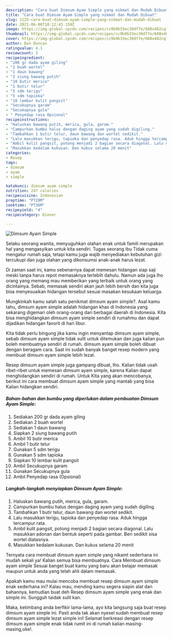 ```yaml
---
description: "Cara buat Dimsum Ayam Simple yang nikmat dan Mudah Dibuat"
title: "Cara buat Dimsum Ayam Simple yang nikmat dan Mudah Dibuat"
slug: 1125-cara-buat-dimsum-ayam-simple-yang-nikmat-dan-mudah-dibuat
date: 2021-06-06T10:12:43.159Z
image: https://img-global.cpcdn.com/recipes/cc9b9b33ec30df7e/680x482cq70/dimsum-ayam-simple-foto-resep-utama.jpg
thumbnail: https://img-global.cpcdn.com/recipes/cc9b9b33ec30df7e/680x482cq70/dimsum-ayam-simple-foto-resep-utama.jpg
cover: https://img-global.cpcdn.com/recipes/cc9b9b33ec30df7e/680x482cq70/dimsum-ayam-simple-foto-resep-utama.jpg
author: Don Duncan
ratingvalue: 4.1
reviewcount: 3
recipeingredient:
- "200 gr dada ayam giling"
- "2 buah wortel"
- "1 daun bawang"
- "2 siung bawang putih"
- "10 butir merica"
- "1 butir telur"
- "5 sdm terigu"
- "5 sdm tapioka"
- "10 lembar kulit pangsit"
- "Secukupnya garam"
- "Secukupnya gula"
- " Penyedap rasa Opsional"
recipeinstructions:
- "Haluskan bawang putih, merica, gula, garam."
- "Campurkan bumbu halus dengan daging ayam yang sudah digiling."
- "Tambahkan 1 butir telur, daun bawang dan wortel sedikit."
- "Lalu masukkan terigu, tapioka dan penyedap rasa. Aduk hingga tercampur rata."
- "Ambil kulit pangsit, potong menjadi 2 bagian secara diagonal. Lalu masukkan adonan dan bentuk seperti pada gambar. Beri sedikit sisa wortel diatasnya."
- "Masukkan kedalam kukusan. Dan kukus selama 20 menit"
categories:
- Resep
tags:
- dimsum
- ayam
- simple

katakunci: dimsum ayam simple 
nutrition: 247 calories
recipecuisine: Indonesian
preptime: "PT28M"
cooktime: "PT36M"
recipeyield: "4"
recipecategory: Dinner

---
```



![Dimsum Ayam Simple](https://img-global.cpcdn.com/recipes/cc9b9b33ec30df7e/680x482cq70/dimsum-ayam-simple-foto-resep-utama.jpg)

Selaku seorang wanita, menyuguhkan olahan enak untuk famili merupakan hal yang mengasyikan untuk kita sendiri. Tugas seorang ibu Tidak cuma mengatur rumah saja, tetapi kamu juga wajib menyediakan kebutuhan gizi tercukupi dan juga olahan yang dikonsumsi anak-anak harus lezat.

Di zaman  saat ini, kamu sebenarnya dapat memesan hidangan siap saji meski tanpa harus repot memasaknya terlebih dahulu. Namun ada juga lho orang yang memang mau memberikan yang terbaik untuk orang yang dicintainya. Sebab, memasak sendiri akan jauh lebih bersih dan kita juga bisa menyesuaikan hidangan tersebut sesuai masakan kesukaan keluarga. 



Mungkinkah kamu salah satu penikmat dimsum ayam simple?. Asal kamu tahu, dimsum ayam simple adalah hidangan khas di Indonesia yang sekarang digemari oleh orang-orang dari berbagai daerah di Indonesia. Kita bisa menghidangkan dimsum ayam simple sendiri di rumahmu dan dapat dijadikan hidangan favorit di hari libur.

Kita tidak perlu bingung jika kamu ingin menyantap dimsum ayam simple, sebab dimsum ayam simple tidak sulit untuk ditemukan dan juga kalian pun boleh membuatnya sendiri di rumah. dimsum ayam simple boleh dibuat dengan beragam cara. Saat ini sudah banyak banget resep modern yang membuat dimsum ayam simple lebih lezat.

Resep dimsum ayam simple juga gampang dibuat, lho. Kalian tidak usah ribet-ribet untuk memesan dimsum ayam simple, karena Kalian dapat menghidangkan sendiri di rumah. Untuk Kita yang akan mencobanya, berikut ini cara membuat dimsum ayam simple yang mantab yang bisa Kalian hidangkan sendiri.

<!--inarticleads1-->

##### Bahan-bahan dan bumbu yang diperlukan dalam pembuatan Dimsum Ayam Simple:

1. Sediakan 200 gr dada ayam giling
1. Sediakan 2 buah wortel
1. Sediakan 1 daun bawang
1. Siapkan 2 siung bawang putih
1. Ambil 10 butir merica
1. Ambil 1 butir telur
1. Gunakan 5 sdm terigu
1. Gunakan 5 sdm tapioka
1. Siapkan 10 lembar kulit pangsit
1. Ambil Secukupnya garam
1. Gunakan Secukupnya gula
1. Ambil  Penyedap rasa (Opsional)




<!--inarticleads2-->

##### Langkah-langkah menyiapkan Dimsum Ayam Simple:

1. Haluskan bawang putih, merica, gula, garam.
1. Campurkan bumbu halus dengan daging ayam yang sudah digiling.
1. Tambahkan 1 butir telur, daun bawang dan wortel sedikit.
1. Lalu masukkan terigu, tapioka dan penyedap rasa. Aduk hingga tercampur rata.
1. Ambil kulit pangsit, potong menjadi 2 bagian secara diagonal. Lalu masukkan adonan dan bentuk seperti pada gambar. Beri sedikit sisa wortel diatasnya.
1. Masukkan kedalam kukusan. Dan kukus selama 20 menit




Ternyata cara membuat dimsum ayam simple yang nikamt sederhana ini mudah sekali ya! Kalian semua bisa membuatnya. Cara Membuat dimsum ayam simple Sesuai banget buat kamu yang baru akan belajar memasak maupun untuk anda yang telah ahli dalam memasak.

Apakah kamu mau mulai mencoba membuat resep dimsum ayam simple enak sederhana ini? Kalau mau, mending kamu segera siapin alat dan bahannya, kemudian buat deh Resep dimsum ayam simple yang enak dan simple ini. Sungguh taidak sulit kan. 

Maka, ketimbang anda berfikir lama-lama, ayo kita langsung saja buat resep dimsum ayam simple ini. Pasti anda tak akan nyesel sudah membuat resep dimsum ayam simple lezat simple ini! Selamat berkreasi dengan resep dimsum ayam simple enak tidak rumit ini di rumah kalian masing-masing,oke!.

